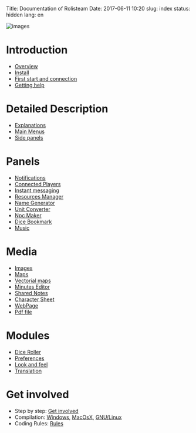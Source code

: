 Title: Documentation of Rolisteam
Date: 2017-06-11 10:20
slug: index
status: hidden
lang: en

![images]({static}/images/logo_rolisteam.png)

# Introduction
* [Overview]({filename}01_overview.md)
* [Install]({filename}02_install.md)
* [First start and connection]({filename}03_firststeps.md)
* [Getting help]({filename}26_contactUs.md)

# Detailed Description
* [Explanations]({filename}04_explanation.md)
* [Main Menus]({filename}05_menus.md)
* [Side panels]({filename}06_dockwidgets.md)

# Panels
* [Notifications]({filename}07_notifications.md)
* [Connected Players]({filename}08_connected_players.md)
* [Instant messaging]({filename}09_chat.md)
* [Resources Manager]({filename}10_resources.md)
* [Name Generator]({filename}11_namegenerator.md)
* [Unit Converter]({filename}12_unitConverter.md)
* [Npc Maker]({filename}13_NpcMaker.md)
* [Dice Bookmark]({filename}13_dicebookmark.md)
* [Music]({filename}14_music.md)

# Media
* [Images]({filename}15_images.md)
* [Maps]({filename}16_maps.md)
* [Vectorial maps]({filename}17_VectorialMap.md)
* [Minutes Editor]({filename}18_minutes_editor.md)
* [Shared Notes]({filename}19_sharedNotes.md)
* [Character Sheet]({filename}20_charactersheet.md)
* [WebPage]({filename}20_webpage.md)
* [Pdf file]({filename}20_pdf.md)

# Modules
* [Dice Roller]({filename}21_dice_roller.md)
* [Preferences]({filename}22_preferences.md)
* [Look and feel]({filename}23_look_and_feel.md)
* [Translation]({filename}24_translation.md)

# Get involved
* Step by step: [Get involved]({filename}30_TakePart.md)
* Compilation: [Windows]({filename}27_compileWindow.md), [MacOsX]({filename}28_compileMacOs.md), [GNU/Linux]({filename}29_compileLinux.md)
* Coding Rules: [Rules]({filename}32_coding.md)
